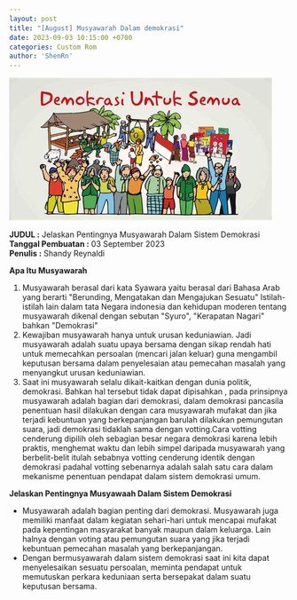 ```yaml
---
layout: post
title: "[August] Musyawarah Dalam demokrasi"
date: 2023-09-03 10:15:00 +0700
categories: Custom Rom
author: 'ShenRn'
---
```

![Demokrasi Banner](/assets/images/banner/demokrasi.jpg)

**JUDUL :** Jelaskan Pentingnya Musyawarah Dalam Sistem Demokrasi<br>
**Tanggal Pembuatan :** 03 September 2023<br>
**Penulis :** Shandy Reynaldi<br>


**Apa Itu Musyawarah**
<ol>
    <li>Musyawarah berasal dari kata Syawara yaitu berasal dari Bahasa Arab yang berarti "Berunding, Mengatakan dan Mengajukan Sesuatu" Istilah-istilah lain dalam tata Negara indonesia dan kehidupan moderen tentang musyawarah dikenal dengan sebutan "Syuro", "Kerapatan Nagari" bahkan "Demokrasi"</li>
    <li>Kewajiban musyawarah hanya untuk urusan keduniawian. Jadi musyawarah adalah suatu upaya bersama dengan sikap rendah hati untuk memecahkan persoalan (mencari jalan keluar) guna mengambil keputusan bersama dalam penyelesaian atau pemecahan masalah yang menyangkut urusan keduniawian.</li>
    <li>Saat ini musyawarah selalu dikait-kaitkan dengan dunia politik, demokrasi. Bahkan hal tersebut tidak dapat dipisahkan , pada prinsipnya musyawarah adalah bagian dari demokrasi, dalam demokrasi pancasila penentuan hasil dilakukan dengan cara musyawarah mufakat dan jika terjadi kebuntuan yang berkepanjangan barulah dilakukan pemungutan suara, jadi demokrasi tidaklah sama dengan votting.Cara votting cenderung dipilih oleh sebagian besar negara demokrasi karena lebih praktis, menghemat waktu dan lebih simpel daripada musyawarah yang berbelit-belit itulah sebabnya votting cenderung identik dengan demokrasi padahal votting sebenarnya adalah salah satu cara dalam mekanisme penentuan pendapat dalam sistem demokrasi umum. </li>
</ol>

**Jelaskan Pentingnya Musyawaah Dalam Sistem Demokrasi**
<ul>
    <li>Musyawarah adalah bagian penting dari demokrasi. Musyawarah juga memiliki manfaat dalam kegiatan sehari-hari untuk mencapai mufakat pada kepentingan masyarakat banyak maupun dalam keluarga. Lain halnya dengan voting atau pemungutan suara yang jika terjadi kebuntuan pemecahan masalah yang berkepanjangan.
    <li>Dengan bermusyawarah dalam sistem demokrasi saat ini kita dapat menyelesaikan sesuatu persoalan, meminta pendapat untuk memutuskan perkara keduniaan serta bersepakat dalam suatu keputusan bersama.</li>
</ul>

